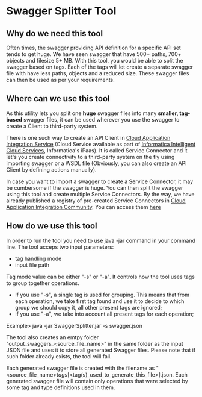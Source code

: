 # Swagger Splitter Tool

## Why do we need this tool

Often times, the swagger providing API definition for a specific API set tends to get huge. We have seen swagger that have 500+ paths, 700+ objects and filesize 5+ MB. With this tool, you would be able to split the swagger based on tags. Each of the tags will let create a separate swagger file with have less paths, objects and a reduced size. These swagger files can then be used as per your requirements.

## Where can we use this tool

As this utility lets you split one **huge** swagger files into many **smaller, tag-based** swagger files, it can be used wherever you use the swagger to create a Client to third-party system.

There is one such way to create an API Client in [Cloud Application Integration Service](https://www.informatica.com/products/cloud-integration/cloud-application-integration.html) (Cloud Service available as part of [Informatica Intelligent Cloud Services](https://www.informatica.com/products/cloud-integration.html), Informatica's iPaas). It is called Service Connector and it let's you create connectivity to a third-party system on the fly using importing swagger or a WSDL file (Obviously, you can also create an API Client by defining actions manually).

In case you want to import a swagger to create a Service Connector, it may be cumbersome if the swagger is huge. You can then split the swagger using this tool and create multiple Service Connectors. By the way, we have already published a registry of pre-created Service Connectors in [Cloud Application Integration Community](https://network.informatica.com/community/informatica-network/products/cloud-integration/cloud-application-integration/). You can access them [here](https://network.informatica.com/community/informatica-network/products/cloud-integration/cloud-application-integration/blog/2018/10/16/registry-of-service-connectors-your-gateway-to-building-composite-api-using-cloud-application-integration)

## How do we use this tool

In order to run the tool you need to use java -jar command in your command line. The tool acceps two input parameters:
- tag handling mode
- input file path
	
Tag mode value can be either "-s" or "-a". It controls how the tool uses tags to group together operations.
- If you use "-s", a single tag is used for grouping. This means that from each operation, we take first tag found and use it to decide to which group we should copy it, all other present tags are ignored;
- If you use "-a", we take into account all present tags for each operation;
	
Example> java -jar SwaggerSplitter.jar -s swagger.json

The tool also creates an emtpy folder "output_swaggers_<source_file_name>" in the same folder as the input JSON file and uses it to store all generated Swagger files. Please note that if such folder already exists, the tool will fail.

Each generated swagger file is created with the filename as "<source_file_name>_tags_\[<tag(s)_used_to_generate_this_file>\].json.
Each generated swagger file will contain only operations that were selected by some tag and type definitions used in them.




